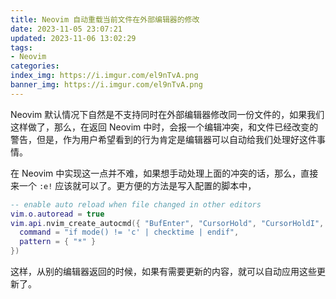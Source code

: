 ```yaml
---
title: Neovim 自动重载当前文件在外部编辑器的修改
date: 2023-11-05 23:07:21
updated: 2023-11-06 13:02:29
tags:
- Neovim
categories:
index_img: https://i.imgur.com/el9nTvA.png
banner_img: https://i.imgur.com/el9nTvA.png
---
```


Neovim 默认情况下自然是不支持同时在外部编辑器修改同一份文件的，如果我们这样做了，那么，在返回 Neovim 中时，会报一个编辑冲突，和文件已经改变的警告，但是，作为用户希望看到的行为肯定是编辑器可以自动给我们处理好这件事情。

在 Neovim 中实现这一点并不难，如果想手动处理上面的冲突的话，那么，直接来一个 `:e!` 应该就可以了。更方便的方法是写入配置的脚本中，

```lua
-- enable auto reload when file changed in other editors
vim.o.autoread = true
vim.api.nvim_create_autocmd({ "BufEnter", "CursorHold", "CursorHoldI", "FocusGained" }, {
  command = "if mode() != 'c' | checktime | endif",
  pattern = { "*" }
})
```

这样，从别的编辑器返回的时候，如果有需要更新的内容，就可以自动应用这些更新了。


